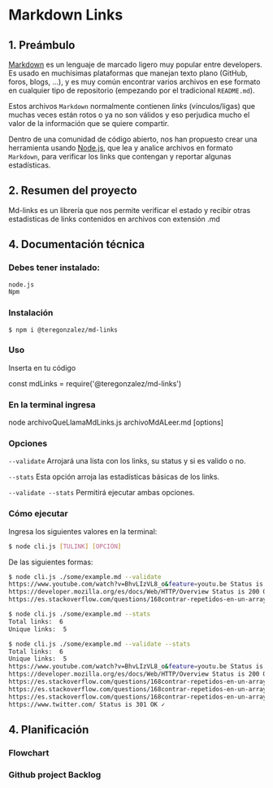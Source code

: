 # Markdown Links

## 1. Preámbulo

[Markdown](https://es.wikipedia.org/wiki/Markdown) es un lenguaje de marcado
ligero muy popular entre developers. Es usado en muchísimas plataformas que
manejan texto plano (GitHub, foros, blogs, ...), y es muy común
encontrar varios archivos en ese formato en cualquier tipo de repositorio
(empezando por el tradicional `README.md`).

Estos archivos `Markdown` normalmente contienen _links_ (vínculos/ligas) que
muchas veces están rotos o ya no son válidos y eso perjudica mucho el valor de
la información que se quiere compartir.

Dentro de una comunidad de código abierto, nos han propuesto crear una
herramienta usando [Node.js](https://nodejs.org/), que lea y analice archivos
en formato `Markdown`, para verificar los links que contengan y reportar
algunas estadísticas.

## 2. Resumen del proyecto

Md-links es un librería que nos permite verificar el estado y recibir otras estadisticas de links contenidos en archivos con extensión .md

## 4. Documentación técnica

### Debes tener instalado:

```sh
node.js
Npm

```

### Instalación

`$ npm i @teregonzalez/md-links`

### Uso

Inserta en tu código

const mdLinks = require('@teregonzalez/md-links')

### En la terminal ingresa

node archivoQueLlamaMdLinks.js archivoMdALeer.md [options]

### Opciones

`--validate`
Arrojará una lista con los links, su status y si es valido o no.

`--stats`
 Esta opción arroja las estadísticas básicas de los links.

`--validate --stats`
Permitirá ejecutar ambas opciones.

### Cómo ejecutar

Ingresa los siguientes valores en la terminal:

```sh
$ node cli.js [TULINK] [OPCIÓN]
```

De las siguientes formas:

```sh
$ node cli.js ./some/example.md --validate
https://www.youtube.com/watch?v=BhvLIzVL8_o&feature=youtu.be Status is 301 OK ✓
https://developer.mozilla.org/es/docs/Web/HTTP/Overview Status is 200 OK ✓
https://es.stackoverflow.com/questions/168contrar-repetidos-en-un-array-javascriptttt Status is 404 FAIL ✕
```

```sh
$ node cli.js ./some/example.md --stats
Total links:  6
Unique links:  5
```

```sh
$ node cli.js ./some/example.md --validate --stats
Total links:  6
Unique links:  5
https://www.youtube.com/watch?v=BhvLIzVL8_o&feature=youtu.be Status is 301 OK ✓
https://developer.mozilla.org/es/docs/Web/HTTP/Overview Status is 200 OK ✓
https://es.stackoverflow.com/questions/168contrar-repetidos-en-un-array-javascript Status is 404 FAIL ✕
https://es.stackoverflow.com/questions/168contrar-repetidos-en-un-array-javascriptttt Status is 404 FAIL ✕
https://es.stackoverflow.com/questions/168contrar-repetidos-en-un-array-javascriptttt Status is 404 FAIL ✕
https://www.twitter.com/ Status is 301 OK ✓
```
## 4. Planificación

### Flowchart

### Github project Backlog 

